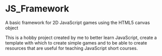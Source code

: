 # JS_Framework
A basic framework for 2D JavaScript games using the HTML5 canvas object

This is a hobby project created by me to better learn JavaScript, create
a template with which to create simple games and to be able to create
resources that are useful for teaching JavaScript short courses.
